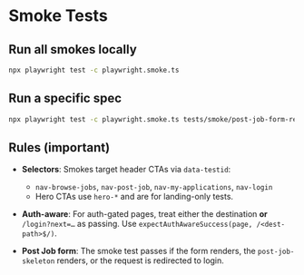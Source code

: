 # Smoke Tests

## Run all smokes locally
```bash
npx playwright test -c playwright.smoke.ts
```

## Run a specific spec

```bash
npx playwright test -c playwright.smoke.ts tests/smoke/post-job-form-render.spec.ts
```

## Rules (important)

* **Selectors**: Smokes target header CTAs via `data-testid`:

  * `nav-browse-jobs`, `nav-post-job`, `nav-my-applications`, `nav-login`
  * Hero CTAs use `hero-*` and are for landing-only tests.
* **Auth-aware**: For auth-gated pages, treat either the destination **or** `/login?next=…` as passing. Use `expectAuthAwareSuccess(page, /<dest-path>$/)`.
* **Post Job form**: The smoke test passes if the form renders, the `post-job-skeleton` renders, or the request is redirected to login.
